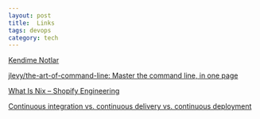 ```yaml
---
layout: post
title:  Links 
tags: devops
category: tech
--- 
```



[Kendime Notlar](https://gokhansengun.com/)

[jlevy/the-art-of-command-line: Master the command line, in one page](https://github.com/jlevy/the-art-of-command-line)

[What Is Nix – Shopify Engineering](https://engineering.shopify.com/blogs/engineering/what-is-nix)

[Continuous integration vs. continuous delivery vs. continuous deployment](https://www.atlassian.com/continuous-delivery/principles/continuous-integration-vs-delivery-vs-deployment)
